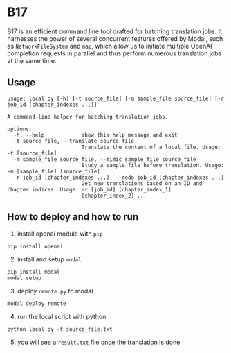 # B17

B17 is an efficient command line tool crafted for batching translation jobs. It harnesses the power of several concurrent features offered by Modal, such as `NetworkFileSystem` and `map`, which allow us to initiate multiple OpenAI completion requests in parallel and thus perform numerous translation jobs at the same time.

## Usage
```
usage: local.py [-h] [-t source_file] [-m sample_file source_file] [-r job_id [chapter_indexes ...]]

A command-line helper for batching translation jobs.

options:
  -h, --help            show this help message and exit
  -t source_file, --translate source_file
                        Translate the content of a local file. Usage: -t [source_file]
  -m sample_file source_file, --mimic sample_file source_file
                        Study a sample file before translation. Usage: -m [sample_file] [source_file]
  -r job_id [chapter_indexes ...], --redo job_id [chapter_indexes ...]
                        Get new translations based on an ID and chapter indices. Usage: -r [job_id] [chapter_index_1]
                        [chapter_index_2] ...
```

## How to deploy and how to run


1. install openai module with `pip`
```shell
pip install openai
```
2. install and setup `modal`
```shell
pip install modal
modal setup
```
3. deploy `remote.py` to modal
```shell
modal deploy remote
```
4. run the local script with python
```shell
python local.py -t source_file.txt
```
5. you will see a `result.txt` file once the translation is done
